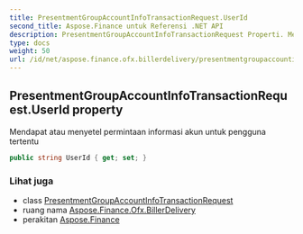 ```yaml
---
title: PresentmentGroupAccountInfoTransactionRequest.UserId
second_title: Aspose.Finance untuk Referensi .NET API
description: PresentmentGroupAccountInfoTransactionRequest Properti. Mendapat atau menyetel permintaan informasi akun untuk pengguna tertentu
type: docs
weight: 50
url: /id/net/aspose.finance.ofx.billerdelivery/presentmentgroupaccountinfotransactionrequest/userid/
---
```

## PresentmentGroupAccountInfoTransactionRequest.UserId property

Mendapat atau menyetel permintaan informasi akun untuk pengguna tertentu

```csharp
public string UserId { get; set; }
```

### Lihat juga

* class [PresentmentGroupAccountInfoTransactionRequest](../)
* ruang nama [Aspose.Finance.Ofx.BillerDelivery](../../presentmentgroupaccountinfotransactionrequest/)
* perakitan [Aspose.Finance](../../../)


